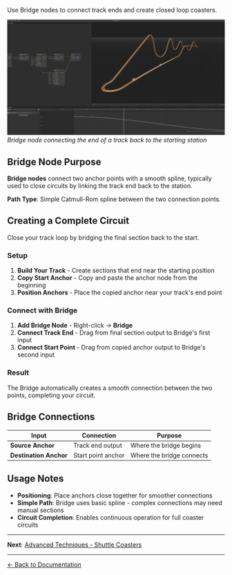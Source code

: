 Use Bridge nodes to connect track ends and create closed loop coasters.

![Bridge Node Example](../images/bridge.png)
_Bridge node connecting the end of a track back to the starting station_

## Bridge Node Purpose

**Bridge nodes** connect two anchor points with a smooth spline, typically used to close circuits by linking the track end back to the station.

**Path Type**: Simple Catmull-Rom spline between the two connection points.

## Creating a Complete Circuit

Close your track loop by bridging the final section back to the start.

### Setup

1. **Build Your Track** - Create sections that end near the starting position
2. **Copy Start Anchor** - Copy and paste the anchor node from the beginning
3. **Position Anchors** - Place the copied anchor near your track's end point

### Connect with Bridge

1. **Add Bridge Node** - Right-click → **Bridge**
2. **Connect Track End** - Drag from final section output to Bridge's first input
3. **Connect Start Point** - Drag from copied anchor output to Bridge's second input

### Result

The Bridge automatically creates a smooth connection between the two points, completing your circuit.

## Bridge Connections

| Input                  | Connection         | Purpose                   |
| ---------------------- | ------------------ | ------------------------- |
| **Source Anchor**      | Track end output   | Where the bridge begins   |
| **Destination Anchor** | Start point anchor | Where the bridge connects |

## Usage Notes

-   **Positioning**: Place anchors close together for smoother connections
-   **Simple Path**: Bridge uses basic spline - complex connections may need manual sections
-   **Circuit Completion**: Enables continuous operation for full coaster circuits

---

**Next**: [Advanced Techniques - Shuttle Coasters](shuttle-coasters.md)

---

[← Back to Documentation](../)

